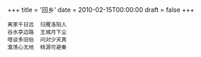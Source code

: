 +++
title = '回乡'
date = 2010-02-15T00:00:00
draft = false
+++

<div class="poem">

```
离家千日远  归雁洛阳人
谷水亭边路  王城月下尘
喧谈多旧俗  问对少天真
澹荡心无地  桃源可避秦
```

</div>
